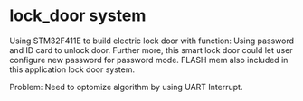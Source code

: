 # lock_door system
Using STM32F411E to build electric lock door with function: Using password and ID card to unlock door. Further more, this smart lock door could let user configure new password for password mode. FLASH mem also included in this application lock door system.

Problem: Need to optomize algorithm by using UART Interrupt.
<br>


